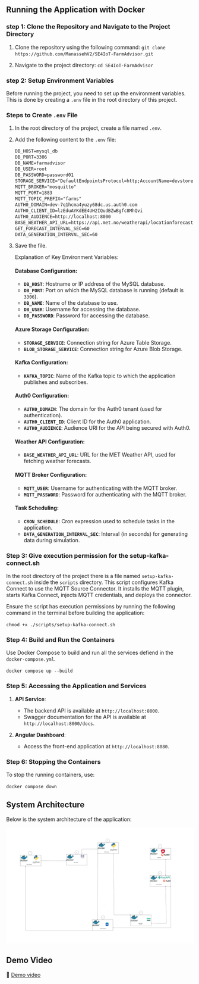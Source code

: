 ## Running the Application with Docker

### step 1: Clone the Repository and Navigate to the Project Directory

1. Clone the repository using the following command: `git clone https://github.com/ManassehV2/SE4IoT-FarmAdvisor.git`

2. Navigate to the project directory: `cd SE4IoT-FarmAdvisor`

### step 2: Setup Environment Variables

Before running the project, you need to set up the environment variables. This is done by creating a `.env` file in the root directory of this project.

### Steps to Create `.env` File

1. In the root directory of the project, create a file named `.env`.
2. Add the following content to the `.env` file:

   ```env
   DB_HOST=mysql_db
   DB_PORT=3306
   DB_NAME=farmadvisor
   DB_USER=root
   DB_PASSWORD=password01
   STORAGE_SERVICE="DefaultEndpointsProtocol=http;AccountName=devstoreaccount1AccountKey=Eby8vdM02xNOcqFlqUwJPLlmEtlCDXJ1OUzFT50uSRZ6IFsuFq2UVErCz4I6tq/K1SZFPTOtr/KBHBeksoGMGw==;TableEndpoint=http://azurite:10002/devstoreaccount1;"
   MQTT_BROKER="mosquitto"
   MQTT_PORT=1883
   MQTT_TOPIC_PREFIX="farms"
   AUTH0_DOMAIN=dev-7q1hcma4yuzy68dc.us.auth0.com
   AUTH0_CLIENT_ID=lzEduAYKdEE4UH2IQudBZwBgfc8MhQvi
   AUTH0_AUDIENCE=http://localhost:8000
   BASE_WEATHER_API_URL=https://api.met.no/weatherapi/locationforecast/2.0
   GET_FORECAST_INTERVAL_SEC=60
   DATA_GENERATION_INTERVAL_SEC=60
   ```

3. Save the file.

   Explanation of Key Environment Variables:

   #### Database Configuration:

   - **`DB_HOST`**: Hostname or IP address of the MySQL database.
   - **`DB_PORT`**: Port on which the MySQL database is running (default is `3306`).
   - **`DB_NAME`**: Name of the database to use.
   - **`DB_USER`**: Username for accessing the database.
   - **`DB_PASSWORD`**: Password for accessing the database.

   #### Azure Storage Configuration:

   - **`STORAGE_SERVICE`**: Connection string for Azure Table Storage.
   - **`BLOB_STORAGE_SERVICE`**: Connection string for Azure Blob Storage.

   #### Kafka Configuration:

   - **`KAFKA_TOPIC`**: Name of the Kafka topic to which the application publishes and subscribes.

   #### Auth0 Configuration:

   - **`AUTH0_DOMAIN`**: The domain for the Auth0 tenant (used for authentication).
   - **`AUTH0_CLIENT_ID`**: Client ID for the Auth0 application.
   - **`AUTH0_AUDIENCE`**: Audience URI for the API being secured with Auth0.

   #### Weather API Configuration:

   - **`BASE_WEATHER_API_URL`**: URL for the MET Weather API, used for fetching weather forecasts.

   #### MQTT Broker Configuration:

   - **`MQTT_USER`**: Username for authenticating with the MQTT broker.
   - **`MQTT_PASSWORD`**: Password for authenticating with the MQTT broker.

   #### Task Scheduling:

   - **`CRON_SCHEDULE`**: Cron expression used to schedule tasks in the application.
   - **`DATA_GENERATION_INTERVAL_SEC`**: Interval (in seconds) for generating data during simulation.

### Step 3: Give execution permission for the setup-kafka-connect.sh

In the root directory of the project there is a file named `setup-kafka-connect.sh` inside the `scripts` directory. This script configures Kafka Connect to use the MQTT Source Connector. It installs the MQTT plugin, starts Kafka Connect, injects MQTT credentials, and deploys the connector.

Ensure the script has execution permissions by running the following command in the terminal before building the application:

`chmod +x ./scripts/setup-kafka-connect.sh`

### Step 4: Build and Run the Containers

Use Docker Compose to build and run all the services defiend in the `docker-compose.yml`.

`docker compose up --build`

### Step 5: Accessing the Application and Services

1. **API Service**:

   - The backend API is available at `http://localhost:8000`.
   - Swagger documentation for the API is available at `http://localhost:8000/docs`.

2. **Angular Dashboard**:
   - Access the front-end application at `http://localhost:8080`.

### Step 6: Stopping the Containers

To stop the running containers, use:

`docker compose down`

## System Architecture

Below is the system architecture of the application:

![System Architecture](./System_Architecture.png)

## Demo Video

🔗 [Demo video](https://drive.google.com/file/d/1q_oWiyis_RrzCsmatNgscPXRivqp7pZG/view?usp=share_link)
